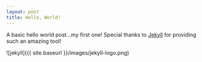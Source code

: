 ```yaml
---
layout: post
title: Hello, World!
---
```


A basic hello world post...my first one! Special thanks to [Jekyll](http://jekyllrb.com/) for providing such an amazing tool!

![jekyll]({{ site.baseurl }}/images/jekyll-logo.png)